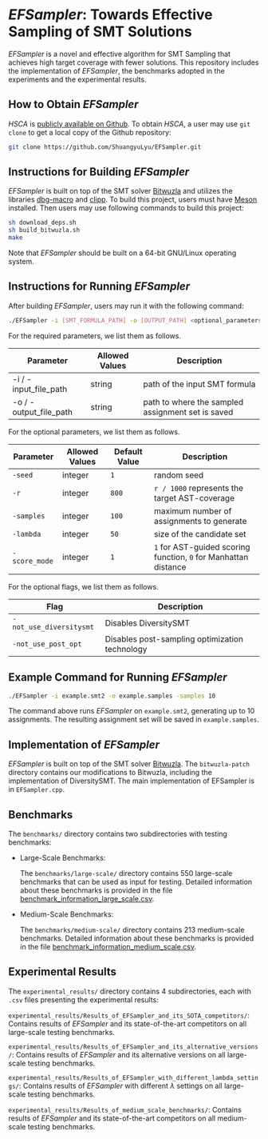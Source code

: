 # *EFSampler*: Towards Effective Sampling of SMT Solutions

*EFSampler* is a novel and effective algorithm for SMT Sampling that achieves high target coverage with fewer solutions.
This repository includes the implementation of *EFSampler*, the benchmarks adopted in the experiments and the experimental results.

## How to Obtain *EFSampler*

*HSCA* is [publicly available on Github](https://github.com/EFSampler/EFSampler). To obtain *HSCA*, a user may use `git clone` to get a local copy of the Github repository:

```sh
git clone https://github.com/ShuangyuLyu/EFSampler.git
```

## Instructions for Building *EFSampler*

*EFSampler* is built on top of the SMT solver [Bitwuzla](https://github.com/bitwuzla) and utilizes the libraries [dbg-macro](https://github.com/sharkdp/dbg-macro) and [clipp](https://github.com/muellan/clipp).
To build this project, users must have [Meson](https://github.com/mesonbuild/meson) installed. Then users may use following commands to build this project:

```sh
sh download_deps.sh
sh build_bitwuzla.sh
make
```

Note that *EFSampler* should be built on a 64-bit GNU/Linux operating system.

## Instructions for Running *EFSampler*

After building *EFSampler*, users may run it with the following command:

```sh
./EFSampler -i [SMT_FORMULA_PATH] -o [OUTPUT_PATH] <optional_parameters>
```

For the required parameters, we list them as follows.

| Parameter | Allowed Values | Description |
| --- | --- | --- |
| -i / -input_file_path | string | path of the input SMT formula |
| -o / -output_file_path | string | path to where the sampled assignment set is saved |

For the optional parameters, we list them as follows.

| Parameter | Allowed Values | Default Value | Description | 
| --- | --- | --- | --- |
| `-seed` | integer | `1` | random seed |
| `-r` | integer | `800` | `r / 1000` represents the target AST-coverage |
| `-samples` | integer | `100` | maximum number of assignments to generate |
| `-lambda` | integer | `50` | size of the candidate set |
| `-score_mode` | integer | `1` | `1` for AST-guided scoring function, `0` for Manhattan distance |

For the optional flags, we list them as follows.

| Flag | Description |
| --- | --- |
| `-not_use_diversitysmt` | Disables DiversitySMT |
| `-not_use_post_opt` | Disables post-sampling optimization technology |

## Example Command for Running *EFSampler*

```sh
./EFSampler -i example.smt2 -o example.samples -samples 10
```

The command above runs *EFSampler* on `example.smt2`, generating up to 10 assignments. The resulting assignment set will be saved in `example.samples`.

## Implementation of *EFSampler*

*EFSampler* is built on top of the SMT solver [Bitwuzla](https://github.com/bitwuzla). The `bitwuzla-patch` directory contains our modifications to Bitwuzla, including the implementation of DiversitySMT. The main implementation of EFSampler is in `EFSampler.cpp`.

## Benchmarks

The `benchmarks/` directory contains two subdirectories with testing benchmarks:

- Large-Scale Benchmarks:

    The `benchmarks/large-scale/` directory contains 550 large-scale benchmarks that can be used as input for testing. Detailed information about these benchmarks is provided in the file [benchmark_information_large_scale.csv](benchmark_information_large_scale.csv).

- Medium-Scale Benchmarks:
    
    The `benchmarks/medium-scale/` directory contains 213 medium-scale benchmarks. Detailed information about these benchmarks is provided in the file [benchmark_information_medium_scale.csv](benchmark_information_medium_scale.csv).

## Experimental Results

The `experimental_results/` directory contains 4 subdirectories, each with `.csv` files presenting the experimental results:

`experimental_results/Results_of_EFSampler_and_its_SOTA_competitors/`: Contains results of *EFSampler* and its state-of-the-art competitors on all large-scale testing benchmarks.

`experimental_results/Results_of_EFSampler_and_its_alternative_versions/`: Contains results of *EFSampler* and its alternative versions on all large-scale testing benchmarks.

`experimental_results/Results_of_EFSampler_with_different_lambda_settings/`: Contains results of *EFSampler* with different $\lambda$ settings on all large-scale testing benchmarks.

`experimental_results/Results_of_medium_scale_benchmarks/`: Contains results of *EFSampler* and its state-of-the-art competitors on all medium-scale testing benchmarks.
